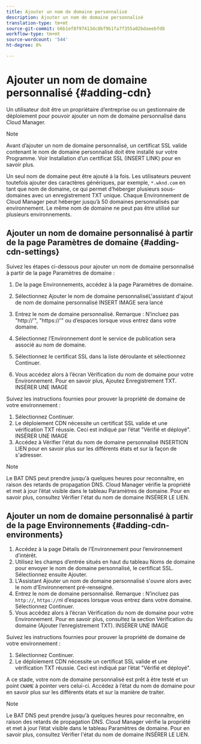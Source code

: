 ```yaml
---
title: Ajouter un nom de domaine personnalisé
description: Ajouter un nom de domaine personnalisé
translation-type: tm+mt
source-git-commit: b6b1ef8f97413dc8bf9b1fa7f355a02bdaeebfd8
workflow-type: tm+mt
source-wordcount: '544'
ht-degree: 0%

---
```



# Ajouter un nom de domaine personnalisé {#adding-cdn}

Un utilisateur doit être un propriétaire d’entreprise ou un gestionnaire de déploiement pour pouvoir ajouter un nom de domaine personnalisé dans Cloud Manager.

>[!NOTE]
>Avant d’ajouter un nom de domaine personnalisé, un certificat SSL valide contenant le nom de domaine personnalisé doit être installé sur votre Programme. Voir Installation d’un certificat SSL (INSERT LINK) pour en savoir plus.

Un seul nom de domaine peut être ajouté à la fois. Les utilisateurs peuvent toutefois ajouter des caractères génériques, par exemple, `*.wknd.com` en tant que nom de domaine, ce qui permet d’héberger plusieurs sous-domaines avec un enregistrement TXT unique.
Chaque Environnement de Cloud Manager peut héberger jusqu’à 50 domaines personnalisés par environnement.
Le même nom de domaine ne peut pas être utilisé sur plusieurs environnements.

## Ajouter un nom de domaine personnalisé à partir de la page Paramètres de domaine {#adding-cdn-settings}

Suivez les étapes ci-dessous pour ajouter un nom de domaine personnalisé à partir de la page Paramètres de domaine :

1. De la page Environnements, accédez à la page Paramètres de domaine.

1. Sélectionnez Ajouter le nom de domaine personnaliséL&#39;assistant d&#39;ajout de nom de domaine personnalisé INSERT IMAGE sera lancé

1. Entrez le nom de domaine personnalisé. Remarque : N’incluez pas &quot;http://&#39;&quot;, &quot;https://&#39;&quot; ou d’espaces lorsque vous entrez dans votre domaine.

1. Sélectionnez l’Environnement dont le service de publication sera associé au nom de domaine.

1. Sélectionnez le certificat SSL dans la liste déroulante et sélectionnez Continuer.

1. Vous accédez alors à l’écran Vérification du nom de domaine pour votre Environnement. Pour en savoir plus, Ajoutez Enregistrement TXT. INSÉRER UNE IMAGE

Suivez les instructions fournies pour prouver la propriété de domaine de votre environnement :

1. Sélectionnez Continuer.
1. Le déploiement CDN nécessite un certificat SSL valide et une vérification TXT réussie. Ceci est indiqué par l’état &quot;Vérifié et déployé&quot;.  INSÉRER UNE IMAGE
1. Accédez à Vérifier l&#39;état du nom de domaine personnalisé INSERTION LIEN pour en savoir plus sur les différents états et sur la façon de s&#39;adresser.

>[!NOTE]
>Le BAT DNS peut prendre jusqu&#39;à quelques heures pour reconnaître, en raison des retards de propagation DNS. Cloud Manager vérifie la propriété et met à jour l’état visible dans le tableau Paramètres de domaine. Pour en savoir plus, consultez Vérifier l&#39;état du nom de domaine INSÉRER LE LIEN.

## Ajouter un nom de domaine personnalisé à partir de la page Environnements {#adding-cdn-environments}

1. Accédez à la page Détails de l’Environnement pour l’environnement d’intérêt.
1. Utilisez les champs d’entrée situés en haut du tableau Noms de domaine pour envoyer le nom de domaine personnalisé, le certificat SSL. Sélectionnez ensuite Ajouter.
1. L&#39;Assistant Ajouter un nom de domaine personnalisé s&#39;ouvre alors avec le nom d&#39;Environnement pré-renseigné.
1. Entrez le nom de domaine personnalisé. Remarque : N’incluez pas `http://`, `https://`ni d’espaces lorsque vous entrez dans votre domaine. Sélectionnez Continuer.
1. Vous accédez alors à l’écran Vérification du nom de domaine pour votre Environnement. Pour en savoir plus, consultez la section Vérification du domaine (Ajouter l’enregistrement TXT). INSÉRER UNE IMAGE

Suivez les instructions fournies pour prouver la propriété de domaine de votre environnement :

1. Sélectionnez Continuer.
1. Le déploiement CDN nécessite un certificat SSL valide et une vérification TXT réussie. Ceci est indiqué par l’état &quot;Vérifié et déployé&quot;.

A ce stade, votre nom de domaine personnalisé est prêt à être testé et un point `CNAME` à pointer vers celui-ci. Accédez à l’état du nom de domaine pour en savoir plus sur les différents états et sur la manière de traiter.

>[!NOTE]
>Le BAT DNS peut prendre jusqu&#39;à quelques heures pour reconnaître, en raison des retards de propagation DNS. Cloud Manager vérifie la propriété et met à jour l’état visible dans le tableau Paramètres de domaine. Pour en savoir plus, consultez Vérifier l&#39;état du nom de domaine INSÉRER LE LIEN.
